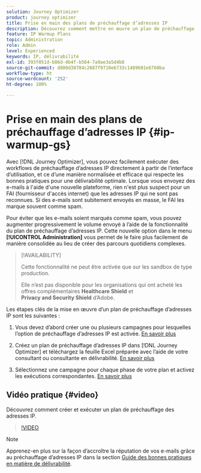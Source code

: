 ```yaml
---
solution: Journey Optimizer
product: journey optimizer
title: Prise en main des plans de préchauffage d’adresses IP
description: Découvrez comment mettre en œuvre un plan de préchauffage d’adresses IP.
feature: IP Warmup Plans
topic: Administration
role: Admin
level: Experienced
keywords: IP, délivrabilité
exl-id: 393f051d-b86d-4b4f-b564-7a9ae3a5d4b8
source-git-commit: d880d38784c2687f9710e6733c1489601e6760ba
workflow-type: ht
source-wordcount: '252'
ht-degree: 100%

---
```


# Prise en main des plans de préchauffage d’adresses IP {#ip-warmup-gs}

Avec [!DNL Journey Optimizer], vous pouvez facilement exécuter des workflows de préchauffage d’adresses IP directement à partir de l’interface d’utilisation, et ce d’une manière normalisée et efficace qui respecte les bonnes pratiques pour une délivrabilité optimale. Lorsque vous envoyez des e-mails à l&#39;aide d&#39;une nouvelle plateforme, rien n&#39;est plus suspect pour un FAI (fournisseur d&#39;accès internet) que les adresses IP qui ne sont pas reconnues. Si des e-mails sont subitement envoyés en masse, le FAI les marque souvent comme spam.

Pour éviter que les e-mails soient marqués comme spam, vous pouvez augmenter progressivement le volume envoyé à l’aide de la fonctionnalité du plan de préchauffage d’adresses IP. Cette nouvelle option dans le menu **[!UICONTROL Administration]** vous permet de le faire plus facilement de manière consolidée au lieu de créer des parcours quotidiens complexes.

<!--➡️ [Learn how to create and execute an IP warmup plan in this video](#video)-->

>[!AVAILABILITY]
>
>Cette fonctionnalité ne peut être activée que sur les sandbox de type production.
>
>Elle n’est pas disponible pour les organisations qui ont acheté les offres complémentaires **Healthcare Shield** et **Privacy and Security Shield** d’Adobe.



<!--
Benefits

* Standardization on Campaign which will be easy for practitioners too > why?

* No more pain of creating queries, audiences and testing those as system will create the audiences. 

* Ease of excluding domains and changing the plan with help of simple toggles to exclude OR by editing numbers inline or create new phases or reupload plan if drastic change. No more pain of editing audience definitions, journey conditions

* There is an expectation that with this, it will ease around 30% of effort and will be much better experience for consultant/partner/practitioner - right from planning to execution to reporting
-->

Les étapes clés de la mise en œuvre d’un plan de préchauffage d’adresses IP sont les suivantes :

1. Vous devez d’abord créer une ou plusieurs campagnes pour lesquelles l’option de préchauffage d’adresses IP est activée. [En savoir plus](ip-warmup-campaign.md)

1. Créez un plan de préchauffage d’adresses IP dans [!DNL Journey Optimizer] et téléchargez la feuille Excel préparée avec l’aide de votre consultant ou consultante en délivrabilité. [En savoir plus](ip-warmup-plan.md)

1. Sélectionnez une campagne pour chaque phase de votre plan et activez les exécutions correspondantes. [En savoir plus](ip-warmup-execution.md)

## Vidéo pratique {#video}

Découvrez comment créer et exécuter un plan de préchauffage des adresses IP.

>[!VIDEO](https://video.tv.adobe.com/v/3432637/?learn=on)

>[!NOTE]
>
>Apprenez-en plus sur la façon d’accroître la réputation de vos e-mails grâce au préchauffage dʼadresses IP dans la section [Guide des bonnes pratiques en matière de délivrabilité](https://experienceleague.adobe.com/docs/deliverability-learn/deliverability-best-practice-guide/additional-resources/generic-resources/increase-reputation-with-ip-warming.html?lang=fr).
